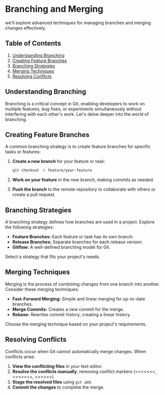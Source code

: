 # Branching and Merging

we'll explore advanced techniques for managing branches and merging changes effectively.

## Table of Contents

1. [Understanding Branching](#understanding-branching)
2. [Creating Feature Branches](#creating-feature-branches)
3. [Branching Strategies](#branching-strategies)
4. [Merging Techniques](#merging-techniques)
5. [Resolving Conflicts](#resolving-conflicts)

## Understanding Branching

Branching is a critical concept in Git, enabling developers to work on multiple features, bug fixes, or experiments simultaneously without interfering with each other's work. Let's delve deeper into the world of branching.

## Creating Feature Branches

A common branching strategy is to create feature branches for specific tasks or features:

1. **Create a new branch** for your feature or task:

   ```bash
   git checkout -b feature/your-feature
   ```

2. **Work on your feature** in the new branch, making commits as needed.

3. **Push the branch** to the remote repository to collaborate with others or create a pull request.

## Branching Strategies

A branching strategy defines how branches are used in a project. Explore the following strategies:

- **Feature Branches:** Each feature or task has its own branch.
- **Release Branches:** Separate branches for each release version.
- **Gitflow:** A well-defined branching model for Git.

Select a strategy that fits your project's needs.

## Merging Techniques

Merging is the process of combining changes from one branch into another. Consider these merging techniques:

- **Fast-Forward Merging:** Simple and linear merging for up-to-date branches.
- **Merge Commits:** Creates a new commit for the merge.
- **Rebase:** Rewrites commit history, creating a linear history.

Choose the merging technique based on your project's requirements.

## Resolving Conflicts

Conflicts occur when Git cannot automatically merge changes. When conflicts arise:

1. **View the conflicting files** in your text editor.
2. **Resolve the conflicts manually**, removing conflict markers (<<<<<<<, =======, >>>>>>).
3. **Stage the resolved files** using `git add`.
4. **Commit the changes** to complete the merge.
